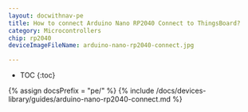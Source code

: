 ```yaml
---
layout: docwithnav-pe
title: How to connect Arduino Nano RP2040 Connect to ThingsBoard?
category: Microcontrollers
chip: rp2040
deviceImageFileName: arduino-nano-rp2040-connect.jpg

---
```


* TOC
{:toc}

{% assign docsPrefix = "pe/" %}
{% include /docs/devices-library/guides/arduino-nano-rp2040-connect.md %}

